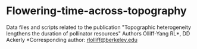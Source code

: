 # Flowering-time-across-topography
 Data files and scripts related to the publication "Topographic heterogeneity lengthens the duration of pollinator resources" Authors Olliff-Yang RL*, DD Ackerly *Corresponding author: rlolliff@berkeley.edu
